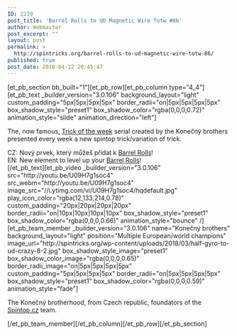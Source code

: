 ```yaml
---
ID: 2239
post_title: 'Barrel Rolls to UD Magnetic Wire Totw #86'
author: Webmaster
post_excerpt: ""
layout: post
permalink: >
  http://spintricks.org/barrel-rolls-to-ud-magnetic-wire-totw-86/
published: true
post_date: 2018-04-12 20:45:47
---
```

[et_pb_section bb_built="1"][et_pb_row][et_pb_column type="4_4"][et_pb_text _builder_version="3.0.106" background_layout="light" custom_padding="5px|5px|5px|5px" border_radii="on|5px|5px|5px|5px" box_shadow_style="preset1" box_shadow_color="rgba(0,0,0,0.72)" animation_style="slide" animation_direction="left"]

The, now famous, <a href="/tag/totw">Trick of the week</a> serial created by the Konečný brothers presented every week a new spintop trick/variation of trick.
<div id="content" class="style-scope ytd-expander">CZ: Nový prvek, který můžeš přidat k <a href="/tag/barrel-rolls">Barrel Rolls</a>!</div>
<div class="style-scope ytd-expander">EN: New element to level up your <a href="/tag/barrel-rolls">Barrel Rolls</a>!</div>
[/et_pb_text][et_pb_video _builder_version="3.0.106" src="http://youtu.be/U09H7g1soc4" src_webm="http://youtu.be/U09H7g1soc4" image_src="//i.ytimg.com/vi/U09H7g1soc4/hqdefault.jpg" play_icon_color="rgba(12,133,214,0.78)" custom_padding="20px|20px|20px|20px" border_radii="on|10px|10px|10px|10px" box_shadow_style="preset1" box_shadow_color="rgba(0,0,0,0.66)" animation_style="bounce" /][et_pb_team_member _builder_version="3.0.106" name="Konečný brothers" background_layout="light" position="Multiple European/world champions" image_url="http://spintricks.org/wp-content/uploads/2018/03/half-gyro-to-ud-crazy-8-2.jpg" box_shadow_style_image="preset1" box_shadow_color_image="rgba(0,0,0,0.65)" border_radii_image="on|5px|5px|5px|5px" custom_padding="5px|5px|5px|5px" border_radii="on|5px|5px|5px|5px" box_shadow_style="preset1" box_shadow_color="rgba(0,0,0,0.59)" animation_style="fade"]

The Konečný brotherhood, from Czech republic, foundators of the <a href="http://spintop.cz">Spintop.cz</a> team.

[/et_pb_team_member][/et_pb_column][/et_pb_row][/et_pb_section]